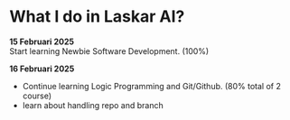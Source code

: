# What I do in Laskar AI?

**15 Februari 2025**<br>
Start learning Newbie Software Development. (100%)

**16 Februari 2025**<br>
- Continue learning Logic Programming and Git/Github. (80% total of 2 course)
- learn about handling repo and branch

